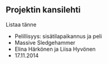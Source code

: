 
## Projektin kansilehti 

Listaa tänne

* Pelillisyys: sisätilapaikannus ja peli
* Massive Sledgehammer 
* Elina Härkönen ja Liisa Hyvönen
* 17.11.2014
